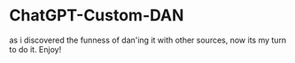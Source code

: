 # ChatGPT-Custom-DAN
as i discovered the funness of dan'ing it with other sources, now its my turn to do it. Enjoy!

